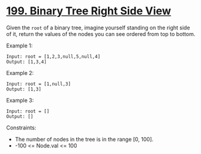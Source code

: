 # [199. Binary Tree Right Side View](https://leetcode.com/problems/binary-tree-right-side-view/)

Given the `root` of a binary tree, imagine yourself standing on the right side of it, return the values of the nodes you can see ordered from top to bottom.

 

Example 1:

    Input: root = [1,2,3,null,5,null,4]
    Output: [1,3,4]

Example 2:

    Input: root = [1,null,3]
    Output: [1,3]

Example 3:

    Input: root = []
    Output: []
 

Constraints:

* The number of nodes in the tree is in the range [0, 100].
* -100 <= Node.val <= 100